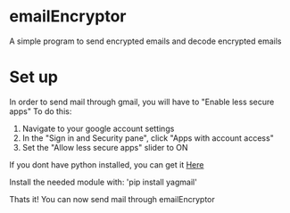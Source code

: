 # emailEncryptor
A simple program to send encrypted emails and decode encrypted emails
# Set up
In order to send mail through gmail, you will have to "Enable less secure apps"
To do this:
1. Navigate to your google account settings
2. In the "Sign in and Security pane", click "Apps with account access"
3. Set the "Allow less secure apps" slider to ON

If you dont have python installed, you can get it [Here](https://www.python.org/downloads/)

Install the needed module with:
'pip install yagmail'

Thats it! You can now send mail through emailEncryptor
